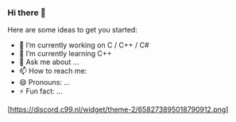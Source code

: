 ### Hi there 👋

Here are some ideas to get you started:

- 🔭 I’m currently working on C / C++ / C#
- 🌱 I’m currently learning C++
- 💬 Ask me about ...
- 📫 How to reach me: 
- 😄 Pronouns: ...
- ⚡ Fun fact: ...

[https://discord.c99.nl/widget/theme-2/658273895018790912.png]
